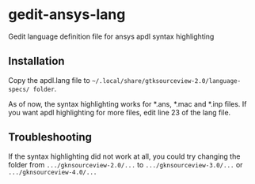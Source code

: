 # gedit-ansys-lang
Gedit language definition file for ansys apdl syntax highlighting

## Installation
Copy the apdl.lang file to `~/.local/share/gtksourceview-2.0/language-specs/ folder`.

As of now, the syntax highlighting works for \*.ans, \*.mac and \*.inp files. If you want apdl highlighting for more files, edit line 23 of the lang file.

## Troubleshooting
If the syntax highlighting did not work at all, you could try changing the folder from `.../gknsourceview-2.0/...` to `.../gknsourceview-3.0/...` or `.../gknsourceview-4.0/...`
